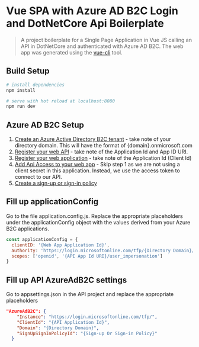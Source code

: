 # Vue SPA with Azure AD B2C Login and DotNetCore Api Boilerplate

> A project boilerplate for a Single Page Application in Vue JS calling an API in DotNetCore and authenticated with Azure AD B2C. The web app was generated using the [vue-cli](https://vuejs.org/v2/guide/installation.html#CLI) tool.

## Build Setup

``` bash
# install dependencies
npm install

# serve with hot reload at localhost:8080
npm run dev

```

## Azure AD B2C Setup

1. [Create an Azure Active Directory B2C tenant](https://docs.microsoft.com/en-us/azure/active-directory-b2c/active-directory-b2c-get-started) - take note of your directory domain. This will have the format of {domain}.onmicrosoft.com
2. [Register your web API](https://docs.microsoft.com/en-us/azure/active-directory-b2c/active-directory-b2c-app-registration#register-a-web-api) - take note of the Application Id and App ID URI.
3. [Register your web application](https://docs.microsoft.com/en-us/azure/active-directory-b2c/active-directory-b2c-app-registration#register-a-web-app) - take note of the Application Id (Client Id)
4. [Add Api Access to your web app](https://docs.microsoft.com/en-us/azure/active-directory-b2c/active-directory-b2c-app-registration#create-a-web-app-client-secret) - Skip step 1 as we are not using a client secret in this application. Instead, we use the access token to connect to our API.
5. [Create a sign-up or sign-in policy](https://docs.microsoft.com/en-us/azure/active-directory-b2c/active-directory-b2c-reference-policies#create-a-sign-up-or-sign-in-policy)

## Fill up applicationConfig

Go to the file application.config.js. Replace the appropriate placeholders under the applicationConfig object with the values derived from your Azure B2C applications.

```javascript
const applicationConfig = {
  clientID: '{Web App Application Id}',
  authority: 'https://login.microsoftonline.com/tfp/{Directory Domain}/{Sign-up Or Sign-in Policy}/v2.0/.well-known/openid-configuration',
  scopes: ['openid', '{API App Id URI}/user_impersonation']
}
```

## Fill up API AzureAdB2C settings

Go to appsettings.json in the API project and replace the appropriate placeholders

```JSON
"AzureAdB2C": {
    "Instance": "https://login.microsoftonline.com/tfp/",
    "ClientId": "{API Application Id}",
    "Domain": "{Directory Domain}",
    "SignUpSignInPolicyId": "{Sign-up Or Sign-in Policy}"
  }
```

